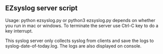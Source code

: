 ## EZsyslog server script
Usage: python ezsyslog.py or python3 ezsyslog.py depends on whether you run in mac or windows.
To terminate the server use Ctrl-C key to do a key interrupt.

This syslog server only collects syslog from clients and save the logs to syslog-date-of-today.log.
The logs are also displayed on console.
